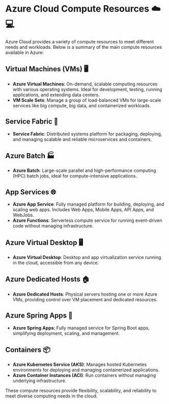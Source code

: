 # **Azure Cloud Compute Resources** ☁️💻

Azure Cloud provides a variety of compute resources to meet different needs and workloads. Below is a summary of the main compute resources available in Azure:

## **Virtual Machines (VMs)** 🖥️
- **Azure Virtual Machines**: On-demand, scalable computing resources with various operating systems. Ideal for development, testing, running applications, and extending data centers.
- **VM Scale Sets**: Manage a group of load-balanced VMs for large-scale services like big compute, big data, and containerized workloads.

## **Service Fabric** 🧵
- **Service Fabric**: Distributed systems platform for packaging, deploying, and managing scalable and reliable microservices and containers.

## **Azure Batch** 🏭
- **Azure Batch**: Large-scale parallel and high-performance computing (HPC) batch jobs, ideal for compute-intensive applications.

## **App Services** 🌐
- **Azure App Service**: Fully managed platform for building, deploying, and scaling web apps. Includes Web Apps, Mobile Apps, API Apps, and WebJobs.
- **Azure Functions**: Serverless compute service for running event-driven code without managing infrastructure.

## **Azure Virtual Desktop** 🖥️
- **Azure Virtual Desktop**: Desktop and app virtualization service running in the cloud, accessible from any device.

## **Azure Dedicated Hosts** 🏠
- **Azure Dedicated Hosts**: Physical servers hosting one or more Azure VMs, providing control over VM placement and dedicated resources.

## **Azure Spring Apps** 🌱
- **Azure Spring Apps**: Fully managed service for Spring Boot apps, simplifying deployment, scaling, and management.

## **Containers** 📦
- **Azure Kubernetes Service (AKS)**: Manages hosted Kubernetes environments for deploying and managing containerized applications.
- **Azure Container Instances (ACI)**: Run containers without managing underlying infrastructure.

These compute resources provide flexibility, scalability, and reliability to meet diverse computing needs in the cloud.